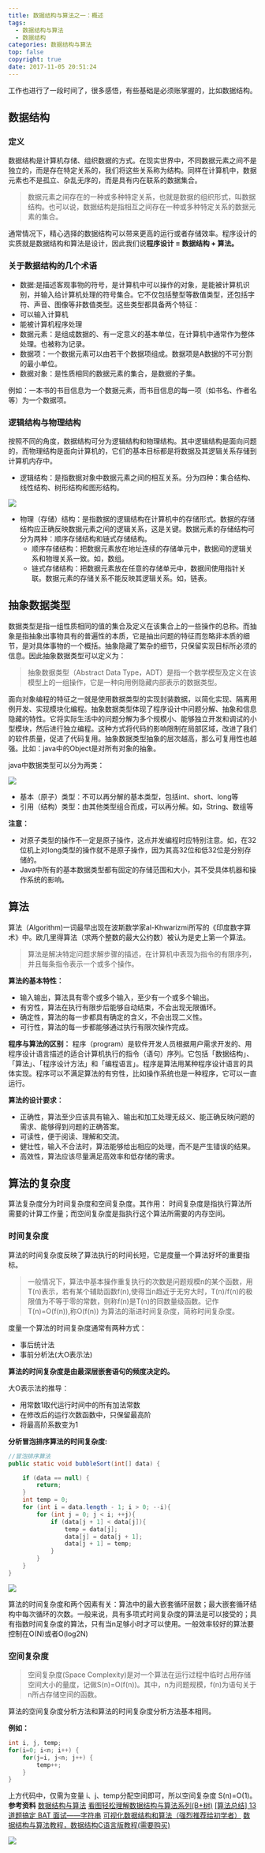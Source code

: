 ```yaml
---
title: 数据结构与算法之一：概述
tags:
  - 数据结构与算法
  - 数据结构
categories: 数据结构与算法
top: false
copyright: true
date: 2017-11-05 20:51:24
---
```

工作也进行了一段时间了，很多感悟，有些基础是必须账掌握的，比如数据结构。
<!--more-->
## 数据结构
### 定义
数据结构是计算机存储、组织数据的方式。在现实世界中，不同数据元素之间不是独立的，而是存在特定关系的，我们将这些关系称为结构。同样在计算机中，数据元素也不是孤立、杂乱无序的，而是具有内在联系的数据集合。
> 数据元素之间存在的一种或多种特定关系，也就是数据的组织形式，叫数据结构。也可以说，数据结构是指相互之间存在一种或多种特定关系的数据元素的集合。

通常情况下，精心选择的数据结构可以带来更高的运行或者存储效率。程序设计的实质就是数据结构和算法是设计，因此我们说**程序设计 = 数据结构 + 算法。**

### 关于数据结构的几个术语
* 数据:是描述客观事物的符号，是计算机中可以操作的对象，是能被计算机识别，并输入给计算机处理的符号集合。它不仅包括整型等数值类型，还包括字符、声音、图像等非数值类型。这些类型都具备两个特征：
 * 可以输入计算机
 * 能被计算机程序处理
* 数据元素：是组成数据的、有一定意义的基本单位，在计算机中通常作为整体处理。也被称为记录。
* 数据项：一个数据元素可以由若干个数据项组成。数据项是A数据的不可分割的最小单位。
* 数据对象：是性质相同的数据元素的集合，是数据的子集。

例如：一本书的书目信息为一个数据元素，而书目信息的每一项（如书名、作者名等）为一个数据项。

### 逻辑结构与物理结构
按照不同的角度，数据结构可分为逻辑结构和物理结构。其中逻辑结构是面向问题的，而物理结构是面向计算机的，它们的基本目标都是将数据及其逻辑关系存储到计算机内存中。
* 逻辑结构：是指数据对象中数据元素之间的相互关系。分为四种：集合结构、线性结构、树形结构和图形结构。

![](http://static.zhyjor.com/201808281532_363.png)

* 物理（存储）结构：是指数据的逻辑结构在计算机中的存储形式。数据的存储结构应正确反映数据元素之间的逻辑关系，这是关键。数据元素的存储结构可分为两种：顺序存储结构和链式存储结构。
  * 顺序存储结构：把数据元素放在地址连续的存储单元中，数据间的逻辑关系和物理关系一致。如，数组。
  * 链式存储结构：把数据元素放在任意的存储单元中，数据间使用指针关联。数据元素的存储关系不能反映其逻辑关系。如，链表。

## 抽象数据类型
数据类型是指一组性质相同的值的集合及定义在该集合上的一些操作的总称。而抽象是指抽象出事物具有的普遍性的本质，它是抽出问题的特征而忽略非本质的细节，是对具体事物的一个概括。抽象隐藏了繁杂的细节，只保留实现目标所必须的信息。因此抽象数据类型可以定义为：
> 抽象数据类型（Abstract Data Type，ADT）是指一个数学模型及定义在该模型上的一组操作，它是一种向用例隐藏内部表示的数据类型。

面向对象编程的特征之一就是使用数据类型的实现封装数据，以简化实现、隔离用例开发、实现模块化编程。抽象数据类型体现了程序设计中问题分解、抽象和信息隐藏的特性。它将实际生活中的问题分解为多个规模小、能够独立开发和调试的小型模块，然后进行独立编程。这种方式将代码的影响限制在局部区域，改进了我们的软件质量，促进了代码复用。抽象数据类型抽象的层次越高，那么可复用性也越强。比如：java中的Object是对所有对象的抽象。

java中数据类型可以分为两类：

![](http://static.zhyjor.com/201808281535_84.png)

* 基本（原子）类型：不可以再分解的基本类型，包括int、short、long等
* 引用（结构）类型：由其他类型组合而成，可以再分解。如，String、数组等

**注意：**
* 对原子类型的操作不一定是原子操作，这点并发编程时应特别注意。如，在32位机上对long类型的操作就不是原子操作，因为其高32位和低32位是分别存储的。
* Java中所有的基本数据类型都有固定的存储范围和大小，其不受具体机器和操作系统的影响。

## 算法
算法（Algorithm)一词最早出现在波斯数学家al-Khwarizmi所写的《印度数字算术》中。欧几里得算法（求两个整数的最大公约数）被认为是史上第一个算法。
> 算法是解决特定问题求解步骤的描述，在计算机中表现为指令的有限序列，并且每条指令表示一个或多个操作。

**算法的基本特性：**
* 输入输出，算法具有零个或多个输入，至少有一个或多个输出。
* 有穷性，算法在执行有限步后能够自动结束，不会出现无限循环。
* 确定性，算法的每一步都具有确定的含义，不会出现二义性。
* 可行性，算法的每一步都能够通过执行有限次操作完成。

**程序与算法的区别：**
程序（program）是软件开发人员根据用户需求开发的、用程序设计语言描述的适合计算机执行的指令（语句）序列。它包括「数据结构」、「算法」、「程序设计方法」和「编程语言」。程序是算法用某种程序设计语言的具体实现。程序可以不满足算法的有穷性，比如操作系统也是一种程序，它可以一直运行。

**算法的设计要求：**
* 正确性，算法至少应该具有输入、输出和加工处理无歧义、能正确反映问题的需求、能够得到问题的正确答案。
* 可读性，便于阅读、理解和交流。
* 健壮性，输入不合法时，算法能够给出相应的处理，而不是产生错误的结果。
* 高效性，算法应该尽量满足高效率和低存储的需求。

## 算法的复杂度
算法复杂度分为时间复杂度和空间复杂度。其作用： 时间复杂度是指执行算法所需要的计算工作量；而空间复杂度是指执行这个算法所需要的内存空间。
### 时间复杂度
算法的时间复杂度反映了算法执行的时间长短，它是度量一个算法好坏的重要指标。
> 一般情况下，算法中基本操作重复执行的次数是问题规模n的某个函数，用T(n)表示，若有某个辅助函数f(n),使得当n趋近于无穷大时，T(n)/f(n)的极限值为不等于零的常数，则称f(n)是T(n)的同数量级函数。记作T(n)=O(f(n)),称O(f(n)) 为算法的渐进时间复杂度，简称时间复杂度。

度量一个算法的时间复杂度通常有两种方式：
* 事后统计法
* 事前分析法(大O表示法)

**算法的时间复杂度是由最深层嵌套语句的频度决定的。**

大O表示法的推导：
* 用常数1取代运行时间中的所有加法常数
* 在修改后的运行次数函数中，只保留最高阶
* 将最高阶系数变为1

**分析冒泡排序算法的时间复杂度:**
```java
//冒泡排序算法
public static void bubbleSort(int[] data) {

    if (data == null) {
        return;
    }
    int temp = 0;
    for (int i = data.length - 1; i > 0; --i){
        for (int j = 0; j < i; ++j){
            if (data[j + 1] < data[j]){
                temp = data[j];
                data[j] = data[j + 1];
                data[j + 1] = temp;
            }
        }
    }
}
```
![](http://static.zhyjor.com/201808281548_970.png)

算法的时间复杂度和两个因素有关：算法中的最大嵌套循环层数；最大嵌套循环结构中每次循环的次数。一般来说，具有多项式时间复杂度的算法是可以接受的；具有指数时间复杂度的算法，只有当n足够小时才可以使用。一般效率较好的算法要控制在O(N)或者O(log2N)

### 空间复杂度
> 空间复杂度(Space Complexity)是对一个算法在运行过程中临时占用存储空间大小的量度，记做S(n)=O(f(n))。其中，n为问题规模，f(n)为语句关于n所占存储空间的函数。

算法的空间复杂度分析方法和算法的时间复杂度分析方法基本相同。

**例如：**
```java
int i, j, temp;
for(i=0; i<n; i++) {
    for(j=i, j<n; j++) {
        temp++;
    }
}
```
上方代码中，仅需为变量 i、j、temp分配空间即可，所以空间复杂度 S(n)=O(1)。
**参考资料**
[数据结构与算法](http://www.cnblogs.com/wangyingli/category/889107.html)
[看图轻松理解数据结构与算法系列(B+树)](https://juejin.im/post/5b9073f9f265da0acd209624)
[[算法总结] 13 道题搞定 BAT 面试——字符串](https://juejin.im/post/5b8f9aed6fb9a05d2e1b75d9)
[可视化数据结构和算法（强烈推荐给初学者）](https://blog.csdn.net/Dinosoft/article/details/6438748)
[数据结构与算法教程，数据结构C语言版教程(需要购买)](http://data.biancheng.net/view/207.html)

![](http://static.zhyjor.com/wexin.png)
